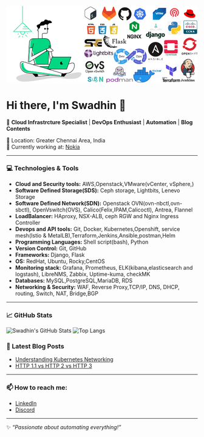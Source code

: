![](https://github.com/swadhin4431/swadhin4431/blob/main/%40Swadhin%20pattnaik%20Email%20swadhin.png)

# Hi there, I'm Swadhin 👋

🚀 **Cloud Infrastrcture Specialist** | **DevOps Enthusiast** | **Automation** | **Blog Contents**

📍 Location: Greater Chennai Area, India  
💼 Currently working at: [Nokia](https://www.nokia.com)

---

### 💻 Technologies & Tools
- **Cloud and Security tools:** AWS,Openstack,VMware(vCenter, vSphere,)
- **Software Defined Storage(SDS):** Ceph storage, Lightbits, Lenevo Storage
- **Software Defined Network(SDN):** Openstack OVN(ovn-nbctl,ovn-sbctl), OpenVswitch(OVS), Calico(Felix,IPAM,Calicoctl), Antrea, Flannel
- **LoadBalancer:** HAproxy, NSX-ALB, ceph RGW and Nginx Ingress Controller
- **Devops and API tools:** Git, Docker, Kubernetes,Openshift, service mesh(Istio & MetalLB),Terraform,Jenkins,Ansible,postman,Helm
- **Programming Languages:** Shell script(bash), Python
- **Version Control:** Git, GitHub
- **Frameworks:** Django, Flask
- **OS:** RedHat, Ubuntu, Rocky,CentOS
- **Monitoring stack:** Grafana, Prometheus, ELK(kibana,elasticsearch and logstash), LibreNMS, Zabbix, Uptime-kuma, checkMK
- **Databases:** MySQL,PostgreSQL,MariaDB, RDS
- **Networking & Security:** WAF, Reverse Proxy,TCP/IP, DNS, DHCP, routing, Switch, NAT, Bridge,BGP


---

### 📈 GitHub Stats
![Swadhin's GitHub Stats](https://github-readme-stats.vercel.app/api?username=swadhin&show_icons=true&theme=radical)
![Top Langs](https://github-readme-stats.vercel.app/api/top-langs/?username=swadhin4431&layout=compact&theme=radical)


### 📝 Latest Blog Posts
- [Understanding Kubernetes Networking](https://www.linkedin.com/pulse/kubernetes-networking-beginners-guide-swadhin-pattnaik-rg3tc/)
- [HTTP 1.1 vs HTTP 2 vs HTTP 3](https://www.linkedin.com/pulse/http-10-vs-11-20-30-swadhin-pattnaik/)


---

### 📫 How to reach me:
- [LinkedIn](https://www.linkedin.com/in/swadhin-pattnaik/)
- [Discord](https://discord.com/swadhin)

---

✨ *“Passionate about automating everything!”*
